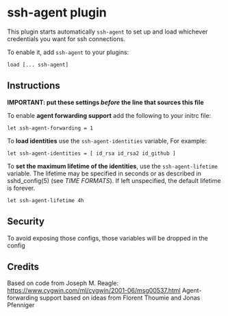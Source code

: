 # ssh-agent plugin

This plugin starts automatically `ssh-agent` to set up and load whichever
credentials you want for ssh connections.

To enable it, add `ssh-agent` to your plugins:

```
load [... ssh-agent]
```

## Instructions

**IMPORTANT: put these settings _before_ the line that sources this file**

To enable **agent forwarding support** add the following to your initrc file:

```
let ssh-agent-forwarding = 1
```

To **load identities** use the `ssh-agent-identities` variable, For example:

```
let ssh-agent-identities = [ id_rsa id_rsa2 id_github ]
```

To **set the maximum lifetime of the identities**, use the `ssh-agent-lifetime` variable.
The lifetime may be specified in seconds or as described in sshd_config(5)
(see _TIME FORMATS_). If left unspecified, the default lifetime is forever.

```
let ssh-agent-lifetime 4h
```

## Security

To avoid exposing those configs, those variables will be dropped in the config

## Credits

Based on code from Joseph M. Reagle: https://www.cygwin.com/ml/cygwin/2001-06/msg00537.html
Agent-forwarding support based on ideas from Florent Thoumie and Jonas Pfenniger

